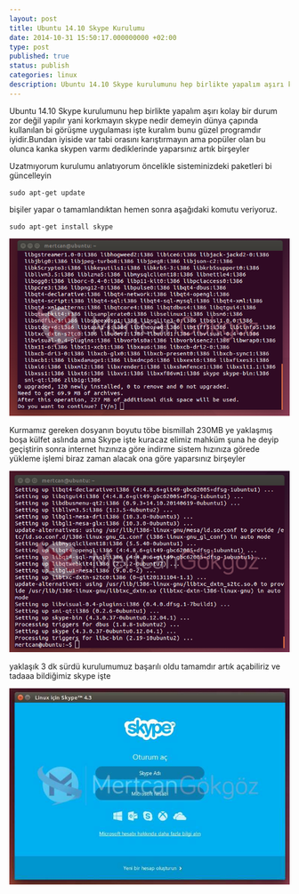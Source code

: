 ```yaml
---
layout: post
title: Ubuntu 14.10 Skype Kurulumu
date: 2014-10-31 15:50:17.000000000 +02:00
type: post
published: true
status: publish
categories: linux
description: Ubuntu 14.10 Skype kurulumunu hep birlikte yapalım aşırı kolay bir durum zor değil yapılır yani korkmayın skype nedir demeyin dünya çapında
---
```

Ubuntu 14.10 Skype kurulumunu hep birlikte yapalım aşırı kolay bir durum zor değil yapılır yani korkmayın skype nedir demeyin dünya çapında kullanılan bi görüşme uygulaması işte kuralım bunu güzel programdır iyidir.Bundan iyiside var tabi orasını karıştırmayın ama popüler olan bu olunca kanka skypen varmı dediklerinde yaparsınız artık birşeyler

Uzatmıyorum kurulumu anlatıyorum öncelikle sisteminizdeki paketleri bi güncelleyin

    sudo apt-get update

bişiler yapar o tamamlandıktan hemen sonra aşağıdaki komutu veriyoruz.

    sudo apt-get install skype

![ubuntuskypekurulumugorsel1](/assets/ubuntuskypekurulumugorsel1.png)

Kurmamız gereken dosyanın boyutu töbe bismillah 230MB ye yaklaşmış boşa külfet aslında ama Skype işte kuracaz elimiz mahküm şuna he deyip geçiştirin sonra internet hızınıza göre indirme sistem hızınıza görede yükleme işlemi biraz zaman alacak ona göre yaparsınız birşeyler

![ubuntuskypekurulumugorsel2](/assets/ubuntuskypekurulumugorsel2.png)

yaklaşık 3 dk sürdü kurulumumuz başarılı oldu tamamdır artık açabiliriz ve tadaaa bildiğimiz skype işte

![ubuntuskypekurulumugorsel3](/assets/ubuntuskypekurulumugorsel3.jpg)
